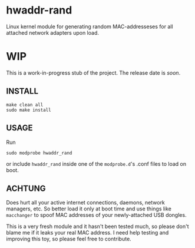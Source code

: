 hwaddr-rand
===========

Linux kernel module for generating random MAC-addresseses for all attached network adapters upon load.

WIP
===
This is a work-in-progress stub of the project. The release date is *soon*.

INSTALL
---

    make clean all
    sudo make install

USAGE
---
Run

    sudo modprobe hwaddr_rand

or include `hwaddr_rand` inside one of the `modprobe.d`'s .conf files to load on boot.

ACHTUNG
---
Does hurt all your active internet connections, daemons, network managers, etc. So better load it only at boot time and use things like `macchanger` to spoof MAC addresses of your newly-attached USB dongles.

This is a very fresh module and it hasn't been tested much, so please don't blame me if it leaks your real MAC address.
I need help testing and improving this toy, so please feel free to contribute.

